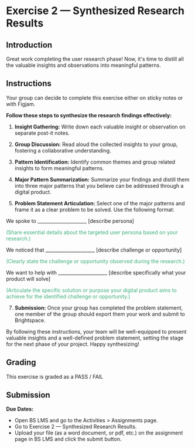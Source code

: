 # Exercise 2 — Synthesized Research Results

## Introduction

Great work completing the user research phase! Now, it's time to distill all the valuable insights and observations into meaningful patterns.

## Instructions

Your group can decide to complete this exercise either on sticky notes or with Figjam.

**Follow these steps to synthesize the research findings effectively:**

1. **Insight Gathering:** Write down each valuable insight or observation on separate post-it notes.

2. **Group Discussion:** Read aloud the collected insights to your group, fostering a collaborative understanding.

3. **Pattern Identification:** Identify common themes and group related insights to form meaningful patterns.

4. **Major Pattern Summarization:** Summarize your findings and distill them into three major patterns that you believe can be addressed through a digital product.

5. **Problem Statement Articulation:** Select one of the major patterns and frame it as a clear problem to be solved. Use the following format:

<!-- prettier-ignore -->
We spoke to _____________________ [describe persona]

<span style="color:#3eaf7c; font-size: 14px;">(Share essential details about the targeted user persona based on your research.)</span>

<!-- prettier-ignore -->
We noticed that _____________________ [describe challenge or opportunity]

<span style="color:#3eaf7c; font-size: 14px;">(Clearly state the challenge or opportunity observed during the research.)</span>

<!-- prettier-ignore -->
We want to help with _____________________ [describe specifically what your product will solve]

<span style="color:#3eaf7c; font-size: 14px;">(Articulate the specific solution or purpose your digital product aims to achieve for the identified challenge or opportunity.)</span>

7.  **Submission:** Once your group has completed the problem statement, one member of the group should export them your work and submit to Brightspace.

By following these instructions, your team will be well-equipped to present valuable insights and a well-defined problem statement, setting the stage for the next phase of your project. Happy synthesizing!

## Grading

This exercise is graded as a PASS / FAIL

## Submission

**Due Dates:**

<Badge text="Both Sections: Sunday September 17th @11:59pm" />

- Open BS LMS and go to the Activities > Assignments page.
- Go to Exercise 2 — Synthesized Research Results.
- Upload your file (as a word document, or pdf, etc.) on the assignment page in BS LMS and click the submit button.
